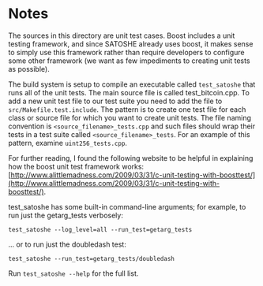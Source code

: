 # Notes
The sources in this directory are unit test cases.  Boost includes a
unit testing framework, and since SATOSHE already uses boost, it makes
sense to simply use this framework rather than require developers to
configure some other framework (we want as few impediments to creating
unit tests as possible).

The build system is setup to compile an executable called `test_satoshe`
that runs all of the unit tests.  The main source file is called
test_bitcoin.cpp. To add a new unit test file to our test suite you need 
to add the file to `src/Makefile.test.include`. The pattern is to create 
one test file for each class or source file for which you want to create 
unit tests.  The file naming convention is `<source_filename>_tests.cpp` 
and such files should wrap their tests in a test suite 
called `<source_filename>_tests`. For an example of this pattern, 
examine `uint256_tests.cpp`.

For further reading, I found the following website to be helpful in
explaining how the boost unit test framework works:
[http://www.alittlemadness.com/2009/03/31/c-unit-testing-with-boosttest/](http://www.alittlemadness.com/2009/03/31/c-unit-testing-with-boosttest/).

test_satoshe has some built-in command-line arguments; for
example, to run just the getarg_tests verbosely:

    test_satoshe --log_level=all --run_test=getarg_tests

... or to run just the doubledash test:

    test_satoshe --run_test=getarg_tests/doubledash

Run `test_satoshe --help` for the full list.

